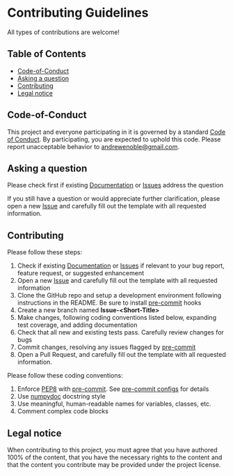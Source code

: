 # Contributing Guidelines

All types of contributions are welcome!

## Table of Contents

* [Code-of-Conduct](#code-of-conduct)
* [Asking a question](#asking-a-question)
* [Contributing](#contributing)
* [Legal notice](#legal-notice)

## Code-of-Conduct

This project and everyone participating in it is governed by a standard
[Code of Conduct](https://github.com/andrewenoble-org/python-template/main/.github/CODE_OF_CONDUCT.md).
By participating, you are expected to uphold this code. Please report unacceptable
behavior to
[andrewenoble@gmail.com](andrewenoble@gmail.com).

## Asking a question

Please check first if existing
[Documentation](https://github.com)
or
[Issues](https://github.com/andrewenoble/python-template/issues)
address the question

If you still have a question or would appreciate further clarification, please open a
new
[Issue](https://github.com/andrewenoble/python-template/issues/new)
and carefully fill out the template with all requested information.

## Contributing

Please follow these steps:

1. Check if existing
    [Documentation](https://github.com)
    or
    [Issues](https://github.com/andrewenoble/python-template/issues)
    if relevant to your bug report, feature request, or suggested enhancement
2. Open a new [Issue](https://github.com/andrewenoble/python-template/issues/new)
   and carefully fill out the template with all requested information
3. Clone the GitHub repo and setup a development environment following instructions
   in the README.  Be sure to install [pre-commit](https://pre-commit.com/) hooks
4. Create a new branch named **Issue-\<Short-Title\>**
5. Make changes, following coding conventions listed below, expanding test coverage,
   and adding documentation
6. Check that all new and existing tests pass.  Carefully review changes for bugs
7. Commit changes, resolving any issues flagged by [pre-commit](https://pre-commit.com/)
8. Open a Pull Request, and carefully fill out the template with all requested
   information.

Please follow these coding conventions:

1. Enforce [PEP8](https://peps.python.org/pep-0008/) with
  [pre-commit](https://pre-commit.com/).  See
  [pre-commit configs](https://github.com/andrewenoble-org/python-template/main/.github/CODE_OF_CONDUCT.md)
  for details
2. Use [numpydoc](https://numpydoc.readthedocs.io/en/latest/index.html) docstring style
3. Use meaningful, human-readable names for variables, classes, etc.
4. Comment complex code blocks

## Legal notice

When contributing to this project, you must agree that you have authored 100% of the content, that you have the necessary rights to the content and that the content you contribute may be provided under the project license.
